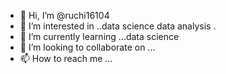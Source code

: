 - 👋 Hi, I’m @ruchi16104
- 👀 I’m interested in ..data science data analysis .
- 🌱 I’m currently learning ...data science 
- 💞️ I’m looking to collaborate on ...
- 📫 How to reach me ...

<!---
ruchi16104/ruchi16104 is a ✨ special ✨ repository because its `README.md` (this file) appears on your GitHub profile.
You can click the Preview link to take a look at your changes.
--->
